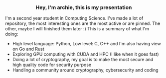 <h3 align="center">Hey, I'm archie, this is my presentation</h3>

I'm a second year student in Computing Science. I've made a lot of repository, the most interesting ones are the most active or are pinned. The other, maybe I will finished them later :)
This is a summary of what I'm doing:
- High level language: Python, Low level: C, C++ and I'm also having view on Go and Rust
- Exploring GPU computing with CUDA and HPC (I like when it goes fast)
- Doing a lot of cryptography, my goal is to make the most secure and high quality code for security purpose
- Handling a community around cryptography, cybersecurity and coding
